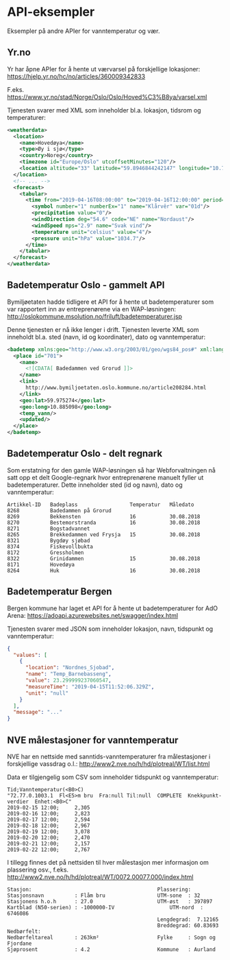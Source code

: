 API-eksempler
=============

Eksempler på andre APIer for vanntemperatur og vær.

## Yr.no

Yr har åpne APIer for å hente ut værvarsel på forskjellige lokasjoner:
https://hjelp.yr.no/hc/no/articles/360009342833

F.eks. https://www.yr.no/stad/Norge/Oslo/Oslo/Hoved%C3%B8ya/varsel.xml

Tjenesten svarer med XML som inneholder bl.a. lokasjon, tidsrom og
temperaturer:

```xml
<weatherdata>
  <location>
    <name>Hovedøya</name>
    <type>Øy i sjø</type>
    <country>Noreg</country>
    <timezone id="Europe/Oslo" utcoffsetMinutes="120"/>
    <location altitude="33" latitude="59.8946844242147" longitude="10.7376118657979" geobase="ssr" geobaseid="73946"/>
  </location>
  <!-- ... -->
  <forecast>
    <tabular>
      <time from="2019-04-16T08:00:00" to="2019-04-16T12:00:00" period="1">
        <symbol number="1" numberEx="1" name="Klårvêr" var="01d"/>
        <precipitation value="0"/>
        <windDirection deg="54.6" code="NE" name="Nordaust"/>
        <windSpeed mps="2.9" name="Svak vind"/>
        <temperature unit="celsius" value="4"/>
        <pressure unit="hPa" value="1034.7"/>
      </time>
    </tabular>
  </forecast>
</weatherdata>
```

## Badetemperatur Oslo - gammelt API

Bymiljøetaten hadde tidligere et API for å hente ut badetemperaturer
som var rapportert inn av entreprenørene via en WAP-løsningen:
http://oslokommune.msolution.no/friluft/badetemperaturer.jsp

Denne tjenesten er nå ikke lenger i drift. Tjenesten leverte XML som
inneholdt bl.a. sted (navn, id og koordinater), dato og vanntemperatur:

```xml
<badetemp xmlns:geo="http://www.w3.org/2003/01/geo/wgs84_pos#" xml:lang="en">
  <place id="701">
    <name>
      <![CDATA[ Badedammen ved Grorud ]]>
    </name>
    <link>
      http://www.bymiljoetaten.oslo.kommune.no/article208284.html
    </link>
    <geo:lat>59.975274</geo:lat>
    <geo:long>10.885098</geo:long>
    <temp_vann/>
    <updated/>
  </place>
</badetemp>
```

## Badetemperatur Oslo - delt regnark

Som erstatning for den gamle WAP-løsningen så har Webforvaltningen nå
satt opp et delt Google-regnark hvor entreprenørene manuelt fyller ut
badetemperaturer. Dette inneholder sted (id og navn), dato og
vanntemperatur:

```
Artikkel-ID   Badeplass                 Temperatur   Måledato
8268          Badedammen på Grorud    
8269          Bekkensten                16           30.08.2018
8270          Bestemorstranda           16           30.08.2018
8271          Bogstadvannet   
8265          Brekkedammen ved Frysja   15           30.08.2018
8321          Bygdøy sjøbad   
8374          Fiskevollbukta    
8172          Gressholmen   
8322          Grinidammen               15           30.08.2018
8171          Hovedøya    
8264          Huk                       16           30.08.2018
```

## Badetemperatur Bergen

Bergen kommune har laget et API for å hente ut badetemperaturer for AdO
Arena: https://adoapi.azurewebsites.net/swagger/index.html

Tjenesten svarer med JSON som inneholder lokasjon, navn, tidspunkt og
vanntemperatur:

```json
{
  "values": [
    {
      "location": "Nordnes_Sjobad",
      "name": "Temp_Barnebasseng",
      "value": 23.299999237060547,
      "measureTime": "2019-04-15T11:52:06.329Z",
      "unit": "null"
    }
  ],
  "message": "..."
}
```

## NVE målestasjoner for vanntemperatur

NVE har en nettside med sanntids-vanntemperaturer fra målestasjoner i
forskjellige vassdrag o.l.: http://www2.nve.no/h/hd/plotreal/WT/list.html

Data er tilgjengelig som CSV som inneholder tidspunkt og vanntemperatur:

```csv
Tid;Vanntemperatur(<B0>C)
"72.77.0.1003.1  Fl<E5>m bru  Fra:null Til:null  COMPLETE  Knekkpunkt-verdier  Enhet:<B0>C"
2019-02-15 12:00;     2,305
2019-02-16 12:00;     2,823
2019-02-17 12:00;     2,594
2019-02-18 12:00;     2,967
2019-02-19 12:00;     3,078
2019-02-20 12:00;     2,470
2019-02-21 12:00;     2,157
2019-02-22 12:00;     2,767
```

I tillegg finnes det på nettsiden til hver målestasjon mer informasjon
om plassering osv., f.eks. http://www2.nve.no/h/hd/plotreal/WT/0072.00077.000/index.html

```
Stasjon:                                         Plassering:
Stasjonsnavn          : Flåm bru                 UTM-sone  : 32
Stasjonens h.o.h      : 27.0                     UTM-øst   : 397897
Kartblad (N50-serien) : -1000000-IV                  UTM-nord  : 6746086
                                                 Lengdegrad:  7.12165
                                                 Breddegrad: 60.83693
Nedbørfelt:
Nedbørfeltareal       : 263km²                   Fylke     : Sogn og Fjordane
Sjøprosent            : 4.2                      Kommune   : Aurland
```
